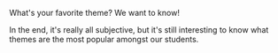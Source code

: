 What's your favorite theme? We want to know!

In the end, it's really all subjective, but it's still interesting to know what themes are the most popular amongst our students.